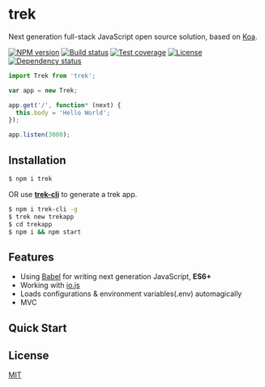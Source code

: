 # trek

Next generation full-stack JavaScript open source solution, based on [Koa][].

  [![NPM version][npm-img]][npm-url]
  [![Build status][travis-img]][travis-url]
  [![Test coverage][coveralls-img]][coveralls-url]
  [![License][license-img]][license-url]
  [![Dependency status][david-img]][david-url]

```js
import Trek from 'trek';

var app = new Trek;

app.get('/', function* (next) {
  this.body = 'Hello World';
});

app.listen(3000);
```

## Installation

```bash
$ npm i trek
```

OR use **[trek-cli][]** to generate a trek app.

```bash
$ npm i trek-cli -g
$ trek new trekapp
$ cd trekapp
$ npm i && npm start
```

## Features

  * Using [Babel][] for writing next generation JavaScript, **ES6+**
  * Working with [io.js][]
  * Loads configurations & environment variables(.env) automagically
  * MVC

## Quick Start

## License

  [MIT](LICENSE)

[trek]: http://trekjs.com/
[trek-cli]: https://github.com/trekjs/trek-cli
[Koa]: http://koajs.com/
[Babel]: https://babeljs.io/
[io.js]: https://iojs.org/

[npm-img]: https://img.shields.io/npm/v/trek.svg?style=flat-square
[npm-url]: https://npmjs.org/package/trek
[travis-img]: https://img.shields.io/travis/trekjs/trek.svg?style=flat-square
[travis-url]: https://travis-ci.org/trekjs/trek
[coveralls-img]: https://img.shields.io/coveralls/trekjs/trek.svg?style=flat-square
[coveralls-url]: https://coveralls.io/r/trekjs/trek?branch=master
[license-img]: https://img.shields.io/badge/license-MIT-green.svg?style=flat-square
[license-url]: LICENSE
[david-img]: https://img.shields.io/david/trekjs/trek.svg?style=flat-square
[david-url]: https://david-dm.org/trekjs/trek
